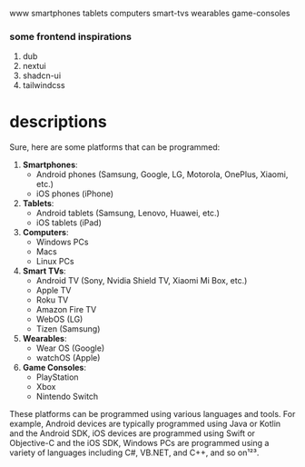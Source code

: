 www
smartphones
tablets
computers
smart-tvs
wearables
game-consoles

### some frontend inspirations
1. dub
2. nextui
3. shadcn-ui
4. tailwindcss

# descriptions
Sure, here are some platforms that can be programmed:

1. **Smartphones**: 
    - Android phones (Samsung, Google, LG, Motorola, OnePlus, Xiaomi, etc.)
    - iOS phones (iPhone)
2. **Tablets**: 
    - Android tablets (Samsung, Lenovo, Huawei, etc.)
    - iOS tablets (iPad)
3. **Computers**: 
    - Windows PCs
    - Macs
    - Linux PCs
4. **Smart TVs**: 
    - Android TV (Sony, Nvidia Shield TV, Xiaomi Mi Box, etc.)
    - Apple TV
    - Roku TV
    - Amazon Fire TV
    - WebOS (LG)
    - Tizen (Samsung)
5. **Wearables**: 
    - Wear OS (Google)
    - watchOS (Apple)
6. **Game Consoles**: 
    - PlayStation
    - Xbox
    - Nintendo Switch

These platforms can be programmed using various languages and tools. For example, Android devices are typically programmed using Java or Kotlin and the Android SDK, iOS devices are programmed using Swift or Objective-C and the iOS SDK, Windows PCs are programmed using a variety of languages including C#, VB.NET, and C++, and so on¹²³.
